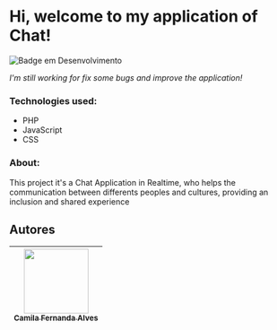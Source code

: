 <h1>Hi, welcome to my application of Chat!</h1>

![Badge em Desenvolvimento](http://img.shields.io/static/v1?label=STATUS&message=EM%20DESENVOLVIMENTO&color=GREEN&style=for-the-badge)

<i>I'm still working for fix some bugs and improve the application!</i>

<h3>Technologies used:</h3>
<ul>
  <li>PHP</li>
  <li>JavaScript</li>
  <li>CSS</li>
</ul>

<h3>About:</h3>

<p>This project it's a Chat Application in Realtime, who helps the communication between differents peoples and cultures, providing an inclusion and shared experience </p>



## Autores

| [<img src="https://avatars.githubusercontent.com/u/37356058?v=4" width=115><br><sub>Camila Fernanda Alves</sub>](https://github.com/camilafernanda)  |
| :---: | 
